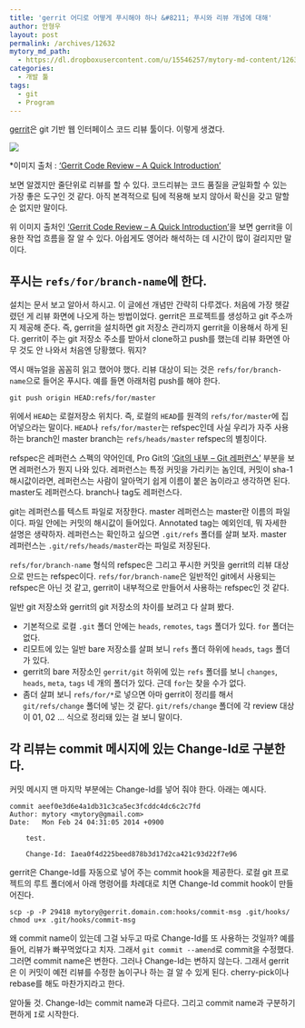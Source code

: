 ```yaml
---
title: 'gerrit 어디로 어떻게 푸시해야 하나 &#8211; 푸시와 리뷰 개념에 대해'
author: 안형우
layout: post
permalink: /archives/12632
mytory_md_path:
  - https://dl.dropboxusercontent.com/u/15546257/mytory-md-content/12632-gerrit.md
categories:
  - 개발 툴
tags:
  - git
  - Program
---
```

[gerrit][1]은 git 기반 웹 인터페이스 코드 리뷰 툴이다. 이렇게 생겼다.

![][2]

&#42;이미지 출처 : [&#8216;Gerrit Code Review &#8211; A Quick Introduction&#8217;][3]

보면 알겠지만 줄단위로 리뷰를 할 수 있다. 코드리뷰는 코드 품질을 균일화할 수 있는 가장 좋은 도구인 것 같다. 아직 본격적으로 팀에 적용해 보지 않아서 확신을 갖고 말할 순 없지만 말이다.

위 이미지 출처인 [&#8216;Gerrit Code Review &#8211; A Quick Introduction&#8217;][3]을 보면 gerrit을 이용한 작업 흐름을 잘 알 수 있다. 아쉽게도 영어라 해석하는 데 시간이 많이 걸리지만 말이다.

## 푸시는 `refs/for/branch-name`에 한다.

설치는 문서 보고 알아서 하시고. 이 글에선 개념만 간략히 다루겠다. 처음에 가장 헷갈렸던 게 리뷰 화면에 나오게 하는 방법이었다. gerrit은 프로젝트를 생성하고 git 주소까지 제공해 준다. 즉, gerrit을 설치하면 git 저장소 관리까지 gerrit을 이용해서 하게 된다. gerrit이 주는 git 저장소 주소를 받아서 clone하고 push를 했는데 리뷰 화면엔 아무 것도 안 나와서 처음엔 당황했다. 뭐지?

역시 매뉴얼을 꼼꼼히 읽고 했어야 했다. 리뷰 대상이 되는 것은 `refs/for/branch-name`으로 들어온 푸시다. 예를 들면 아래처럼 push를 해야 한다.

    git push origin HEAD:refs/for/master
    

위에서 `HEAD`는 로컬저장소 위치다. 즉, 로컬의 `HEAD`를 원격의 `refs/for/master`에 집어넣으라는 말이다. `HEAD`나 `refs/for/master`는 refspec인데 사실 우리가 자주 사용하는 branch인 master branch는 `refs/heads/master` refspec의 별칭이다.

refspec은 레퍼런스 스펙의 약어인데, Pro Git의 [&#8216;Git의 내부 &#8211; Git 레퍼런스&#8217;][4] 부분을 보면 레퍼런스가 뭔지 나와 있다. 레퍼런스는 특정 커밋을 가리키는 놈인데, 커밋이 sha-1 해시값이라면, 레퍼런스는 사람이 알아먹기 쉽게 이름이 붙은 놈이라고 생각하면 된다. master도 레퍼런스다. branch나 tag도 레퍼런스다.

git는 레퍼런스를 텍스트 파일로 저장한다. master 레퍼런스는 master란 이름의 파일이다. 파일 안에는 커밋의 해시값이 들어있다. Annotated tag는 예외인데, 뭐 자세한 설명은 생략하자. 레퍼런스는 확인하고 싶으면 `.git/refs` 폴더를 살펴 보자. master 레퍼런스는 `.git/refs/heads/master`라는 파일로 저장된다.

`refs/for/branch-name` 형식의 refspec은 그리고 푸시한 커밋을 gerrit의 리뷰 대상으로 만드는 refspec이다. `refs/for/branch-name`은 일반적인 git에서 사용되는 refspec은 아닌 것 같고, gerrit이 내부적으로 만들어서 사용하는 refspec인 것 같다.

일반 git 저장소와 gerrit의 git 저장소의 차이를 보려고 다 살펴 봤다.

*   기본적으로 로컬 `.git` 폴더 안에는 `heads`, `remotes`, `tags` 폴더가 있다. `for` 폴더는 없다. 
*   리모트에 있는 일반 bare 저장소를 살펴 보니 `refs` 폴더 하위에 `heads`, `tags` 폴더가 있다. 
*   gerrit의 bare 저장소인 `gerrit/git` 하위에 있는 `refs` 폴더를 보니 `changes`, `heads`, `meta`, `tags` 네 개의 폴더가 있다. 근데 `for`는 찾을 수가 없다. 
*   좀더 살펴 보니 `refs/for/*`로 넣으면 아마 gerrit이 정리를 해서 `git/refs/change` 폴더에 넣는 것 같다. `git/refs/change` 폴더에 각 review 대상이 01, 02 &#8230; 식으로 정리돼 있는 걸 보니 말이다.

## 각 리뷰는 commit 메시지에 있는 Change-Id로 구분한다.

커밋 메시지 맨 마지막 부분에는 Change-Id를 넣어 줘야 한다. 아래는 예시다.

    commit aeef0e3d6e4a1db31c3ca5ec3fcddc4dc6c2c7fd
    Author: mytory <mytory@gmail.com>
    Date:   Mon Feb 24 04:31:05 2014 +0900
    
        test.
    
        Change-Id: Iaea0f4d225beed878b3d17d2ca421c93d22f7e96
    

gerrit은 Change-Id를 자동으로 넣어 주는 commit hook을 제공한다. 로컬 git 프로젝트의 루트 폴더에서 아래 명령어를 차례대로 치면 Change-Id commit hook이 만들어진다.

    scp -p -P 29418 mytory@gerrit.domain.com:hooks/commit-msg .git/hooks/
    chmod u+x .git/hooks/commit-msg
    

왜 commit name이 있는데 그걸 놔두고 따로 Change-Id를 또 사용하는 것일까? 예를 들어, 리뷰가 빠꾸먹었다고 치자. 그래서 `git commit --amend`로 commit을 수정했다. 그러면 commit name은 변한다. 그러나 Change-Id는 변하지 않는다. 그래서 gerrit은 이 커밋이 예전 리뷰를 수정한 놈이구나 하는 걸 알 수 있게 된다. cherry-pick이나 rebase를 해도 마찬가지라고 한다.

알아둘 것. Change-Id는 commit name과 다르다. 그리고 commit name과 구분하기 편하게 `I`로 시작한다.

 [1]: https://code.google.com/p/gerrit/
 [2]: https://dl.dropboxusercontent.com/u/15546257/blog/mytory/gerrit.png
 [3]: https://gerrit-documentation.storage.googleapis.com/Documentation/2.8.1/intro-quick.html
 [4]: http://git-scm.com/book/ko/Git%EC%9D%98-%EB%82%B4%EB%B6%80-Git-%EB%A0%88%ED%8D%BC%EB%9F%B0%EC%8A%A4